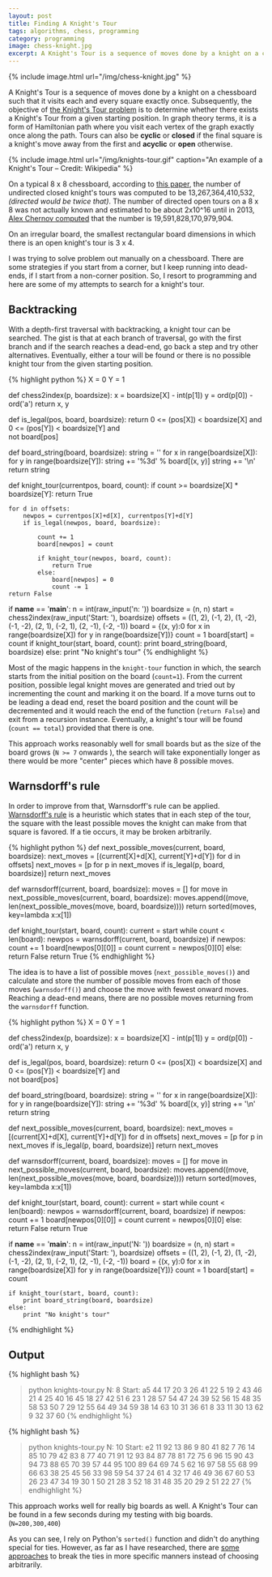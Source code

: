 ```yaml
---
layout: post
title: Finding A Knight's Tour
tags: algorithms, chess, programming
category: programming
image: chess-knight.jpg
excerpt: A Knight's Tour is a sequence of moves done by a knight on a chessboard such that it visits each and every square exactly once. Subsequently, the objective of the Knight's Tour  problem is to determine whether there exists a Knight's Tour from a given starting position.
---
```


{% include image.html url="/img/chess-knight.jpg" %}

A Knight's Tour is a sequence of moves done by a knight on a chessboard such that it visits each and every square exactly once. Subsequently, the objective of [the Knight's Tour  problem](https://en.wikipedia.org/wiki/Knight%27s_tour) is to determine whether there exists a Knight's Tour from a given starting position. In graph theory terms, it is a form of Hamiltonian path where you visit each vertex of the graph exactly once along the path. Tours can also be __cyclic__ or __closed__ if the final square is a knight's move away from the first and __acyclic__ or __open__ otherwise.

{% include image.html url="/img/knights-tour.gif" caption="An example of a Knight's Tour – Credit: Wikipedia" %}


On a typical 8 x 8 chessboard, according to [this paper](http://www.combinatorics.org/ojs/index.php/eljc/article/view/v3i1r5/comment), the number of undirected closed knight's tours was computed to be 13,267,364,410,532, _(directed would be twice that)_. The number of directed open tours on a 8 x 8 was not actually known and estimated to be about 2x10^16 until in 2013, [Alex Chernov computed](http://oeis.org/A165134
) that the number is 19,591,828,170,979,904.

On an irregular board, the smallest rectangular board dimensions in which there is an open knight's tour is 3 x 4.

I was trying to solve problem out manually on a chessboard. There are some strategies if you start from a corner, but I keep running into dead-ends, if I start from a non-corner position. So, I resort to programming and here are some of my attempts to search for a knight's tour.

## Backtracking

With a depth-first traversal with backtracking, a knight tour can be searched. The gist is that at each branch of traversal, go with the first branch and if the search reaches a dead-end, go back a step and try other alternatives. Eventually, either a tour will be found or there is no possible knight tour from the given starting position.

{% highlight python %}
X = 0
Y = 1

def chess2index(p, boardsize):
    x = boardsize[X] - int(p[1])
    y = ord(p[0]) - ord('a')
    return x, y

def is_legal(pos, board, boardsize):
    return 0 <= (pos[X]) < boardsize[X] and \
           0 <= (pos[Y]) < boardsize[Y] and \
           not board[pos]


def board_string(board, boardsize):
    string = ''
    for x in range(boardsize[X]):
        for y in range(boardsize[Y]):
            string += '%3d' % board[(x, y)]
        string += '\n'
    return string

def knight_tour(currentpos, board, count):
    if count >= boardsize[X] * boardsize[Y]:
        return True

    for d in offsets:
        newpos = currentpos[X]+d[X], currentpos[Y]+d[Y]
        if is_legal(newpos, board, boardsize):

            count += 1
            board[newpos] = count

            if knight_tour(newpos, board, count):
                return True
            else:
                board[newpos] = 0
                count -= 1
    return False


if __name__ == '__main__':
    n = int(raw_input('n: '))
    boardsize = (n, n)
    start = chess2index(raw_input('Start: '), boardsize)
    offsets = ((1, 2), (-1, 2), (1, -2), (-1, -2),
               (2, 1), (-2, 1), (2, -1), (-2, -1))
    board = {(x, y):0 for x in range(boardsize[X]) for y in range(boardsize[Y])}
    count = 1
    board[start] = count
    if knight_tour(start, board, count):
        print board_string(board, boardsize)
    else:
        print "No knight's tour"
{% endhighlight %}

Most of the magic happens in the `knight-tour` function in which, the search starts from the initial position on the board (`count=1`). From the current position, possible legal knight moves are generated and tried out by incrementing the count and marking it on the board. If a move turns out to be leading a dead end, reset the board position and the count will be decremented and it would reach the end of the function (`return False`) and exit from a recursion instance. Eventually, a knight's tour will be found (`count == total`) provided that there is one.

This approach works reasonably well for small boards but as the size of the board grows (`N >= 7` onwards ), the search will take exponentially longer as there would be more "center" pieces which have 8 possible moves.

## Warnsdorff's rule
In order to improve from that, Warnsdorff's rule can be applied. [Warnsdorff's rule](https://en.wikipedia.org/wiki/Knight%27s_tour#Warnsdorff.27s_algorithm) is a heuristic which states that in each step of the tour, the square with the least possible moves the knight can make from that square is favored. If a tie occurs, it may be broken arbitrarily.

{% highlight python %}
def next_possible_moves(current, board, boardsize):
    next_moves = [(current[X]+d[X], current[Y]+d[Y]) for d in offsets]
    next_moves = [p for p in next_moves if is_legal(p, board, boardsize)]
    return next_moves

def warnsdorff(current, board, boardsize):
    moves = []
    for move in next_possible_moves(current, board, boardsize):
        moves.append((move, len(next_possible_moves(move, board, boardsize))))
    return sorted(moves, key=lambda x:x[1])

def knight_tour(start, board, count):
    current = start
    while count < len(board):
        newpos = warnsdorff(current, board, boardsize)
        if newpos:
            count += 1
            board[newpos[0][0]] = count
            current = newpos[0][0]
        else:
            return False
    return True
{% endhighlight %}

The idea is to have a list of possible moves (`next_possible_moves()`) and calculate and store the number of possible moves from each of those moves (`warnsdorff()`) and choose the move with fewest onward moves. Reaching a dead-end means, there are no possible moves returning from the `warnsdorff` function.

{% highlight python %}
X = 0
Y = 1

def chess2index(p, boardsize):
    x = boardsize[X] - int(p[1])
    y = ord(p[0]) - ord('a')
    return x, y

def is_legal(pos, board, boardsize):
    return 0 <= (pos[X]) < boardsize[X] and \
           0 <= (pos[Y]) < boardsize[Y] and \
           not board[pos]

def board_string(board, boardsize):
    string = ''
    for x in range(boardsize[X]):
        for y in range(boardsize[Y]):
            string += '%3d' % board[(x, y)]
        string += '\n'
    return string

def next_possible_moves(current, board, boardsize):
    next_moves = [(current[X]+d[X], current[Y]+d[Y]) for d in offsets]
    next_moves = [p for p in next_moves if is_legal(p, board, boardsize)]
    return next_moves

def warnsdorff(current, board, boardsize):
    moves = []
    for move in next_possible_moves(current, board, boardsize):
        moves.append((move, len(next_possible_moves(move, board, boardsize))))
    return sorted(moves, key=lambda x:x[1])

def knight_tour(start, board, count):
    current = start
    while count < len(board):
        newpos = warnsdorff(current, board, boardsize)
        if newpos:
            count += 1
            board[newpos[0][0]] = count
            current = newpos[0][0]
        else:
            return False
    return True

if __name__ == '__main__':
    n = int(raw_input('N: '))
    boardsize = (n, n)
    start = chess2index(raw_input('Start: '), boardsize)
    offsets = ((1, 2), (-1, 2), (1, -2), (-1, -2),
               (2, 1), (-2, 1), (2, -1), (-2, -1))
    board = {(x, y):0 for x in range(boardsize[X]) for y in range(boardsize[Y])}
    count = 1
    board[start] = count

    if knight_tour(start, board, count):
        print board_string(board, boardsize)
    else:
        print "No knight's tour"

{% endhighlight %}

## Output

{% highlight bash %}
> python knights-tour.py
N: 8
Start: a5
 44 17 20  3 26 41 22  5
 19  2 43 46 21  4 25 40
 16 45 18 27 42 51  6 23
  1 28 57 54 47 24 39 52
 56 15 48 35 58 53 50  7
 29 12 55 64 49 34 59 38
 14 63 10 31 36 61  8 33
 11 30 13 62  9 32 37 60
{% endhighlight %}

{% highlight bash %}
> python knights-tour.py
N: 10
Start: e2
   11   92   13   86    9   80   41   82    7   76
   14   85   10   79   42   83    8   77   40   71
   91   12   93   84   87   78   81   72   75    6
   96   15   90   43   94   73   88   65   70   39
   57   44   95  100   89   64   69   74    5   62
   16   97   58   55   68   99   66   63   38   25
   45   56   33   98   59   54   37   24   61    4
   32   17   46   49   36   67   60   53   26   23
   47   34   19   30    1   50   21   28    3   52
   18   31   48   35   20   29    2   51   22   27
{% endhighlight %}

This approach works well for really big boards as well. A Knight's Tour can be found in a few seconds during my testing with big boards. (`N=200,300,400`)

As you can see, I rely on Python's `sorted()` function and didn't do anything special for ties. However, as far as I have researched, there are [some approaches](http://dl.acm.org/citation.cfm?id=363463) to break the ties in more specific manners instead of choosing arbitrarily.